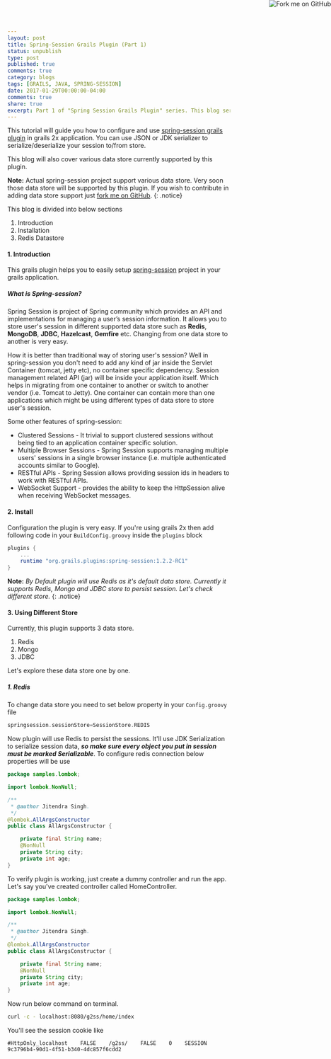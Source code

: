 ```yaml
---
layout: post
title: Spring-Session Grails Plugin (Part 1)
status: unpublish
type: post
published: true
comments: true
category: blogs
tags: [GRAILS, JAVA, SPRING-SESSION]
date: 2017-01-29T00:00:00-04:00
comments: true
share: true
excerpt: Part 1 of "Spring Session Grails Plugin" series. This blog series will cover Introduction, Installation and Redis Data store.
---
```

<a href="https://github.com/jeetmp3/spring-session" target="_blank"><img style="position: absolute; top: 0; right: 0; border: 0;" src="https://camo.githubusercontent.com/e7bbb0521b397edbd5fe43e7f760759336b5e05f/68747470733a2f2f73332e616d617a6f6e6177732e636f6d2f6769746875622f726962626f6e732f666f726b6d655f72696768745f677265656e5f3030373230302e706e67" alt="Fork me on GitHub" data-canonical-src="https://s3.amazonaws.com/github/ribbons/forkme_right_green_007200.png"></a>

This tutorial will guide you how to configure and use <a href="https://grails.org/plugin/spring-session" target="_blank">spring-session grails plugin</a> 
    in grails 2x application. You can use JSON or JDK serializer to serialize/deserialize your session to/from store.

This blog will also cover various data store currently supported by this plugin.

**Note:** Actual spring-session project support various data store. Very soon those data store will be supported by this plugin. 
    If you wish to contribute in adding data store support just <a href="https://github.com/jeetmp3/spring-session" target="_blank">fork me on GitHub</a>.
{: .notice}

This blog is divided into below sections

1. Introduction
2. Installation
3. Redis Datastore

#### 1. Introduction
This grails plugin helps you to easily setup <a href="http://projects.spring.io/spring-session/" target="_blank">spring-session</a> project in your grails 
    application. 

##### What is Spring-session? 
Spring Session is project of Spring community which provides an API and implementations for managing a user’s session information. It allows
    you to store user's session in different supported data store such as __Redis__, __MongoDB__, __JDBC__, __Hazelcast__, __Gemfire__ etc. Changing from one data store to another
    is very easy. 
    
How it is better than traditional way of storing user's session? Well in spring-session you don't need to add any kind of jar inside the Servlet Container
    (tomcat, jetty etc), no container specific dependency. Session management related API (jar) will be inside your application itself. Which helps in
    migrating from one container to another or switch to another vendor (i.e. Tomcat to Jetty). One container can contain more than one applications
    which might be using different types of data store to store user's session.

Some other features of spring-session:

* Clustered Sessions - It trivial to support clustered sessions without being tied to an application container specific solution.
* Multiple Browser Sessions - Spring Session supports managing multiple users' sessions in a single browser instance (i.e. multiple authenticated accounts similar to Google).
* RESTful APIs - Spring Session allows providing session ids in headers to work with RESTful APIs.
* WebSocket Support - provides the ability to keep the HttpSession alive when receiving WebSocket messages.
    
#### 2. Install
Configuration the plugin is very easy. If you're using grails 2x then add following code in your `BuildConfig.groovy` inside the `plugins` block

```groovy
plugins {
    ...
    runtime "org.grails.plugins:spring-session:1.2.2-RC1"
}
```

**Note:** *By Default plugin will use Redis as it's default data store. Currently it supports Redis, Mongo and JDBC store to persist session. 
    Let's check different store.*
{: .notice}

#### 3. Using Different Store
Currently, this plugin supports 3 data store.

1. Redis
2. Mongo
3. JDBC

Let's explore these data store one by one.

##### 1. Redis
To change data store you need to set below property in your `Config.groovy` file

```groovy
springsession.sessionStore=SessionStore.REDIS
```
Now plugin will use Redis to persist the sessions. It'll use JDK Serialization to serialize session data, 
    __*so make sure every object you put in session must be marked Serializable*__. To configure redis connection below properties will be use

```java
package samples.lombok;

import lombok.NonNull;

/**
 * @author Jitendra Singh.
 */
@lombok.AllArgsConstructor
public class AllArgsConstructor {

    private final String name;
    @NonNull
    private String city;
    private int age;
}
```
To verify plugin is working, just create a dummy controller and run the app. Let's say you've created controller called HomeController.

```java
package samples.lombok;

import lombok.NonNull;

/**
 * @author Jitendra Singh.
 */
@lombok.AllArgsConstructor
public class AllArgsConstructor {

    private final String name;
    @NonNull
    private String city;
    private int age;
}
```
Now run below command on terminal.

```bash
curl -c - localhost:8080/g2ss/home/index
```

You'll see the session cookie like

`#HttpOnly_localhost    FALSE    /g2ss/    FALSE    0    SESSION    9c3796b4-90d1-4f51-b340-4dc857f6cdd2`